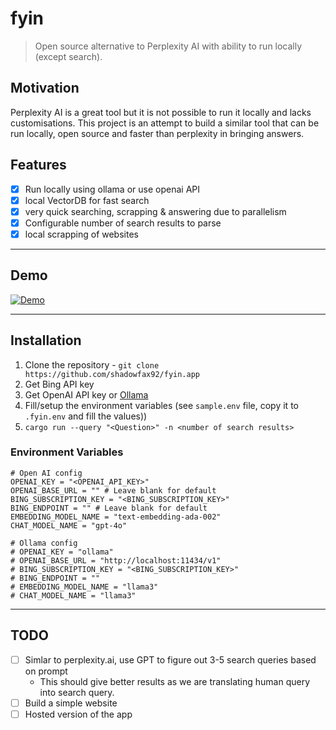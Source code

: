 # fyin
> Open source alternative to Perplexity AI with ability to run locally (except search).

## Motivation
Perplexity AI is a great tool but it is not possible to run it locally and lacks customisations. This project is an attempt to build a similar tool that can be run locally, open source and faster than perplexity in bringing answers.

## Features
- [x] Run locally using ollama or use openai API
- [x] local VectorDB for fast search
- [x] very quick searching, scrapping & answering due to parallelism 
- [x] Configurable number of search results to parse
- [x] local scrapping of websites

---

## Demo

[![Demo](https://github.com/shadowfax92/fyin.app/blob/a08e723d7622ab0115769443e8c055ba50ff06db/public/thumbnail.png)](https://youtu.be/gIjgus8jgko)

---

## Installation

1. Clone the repository - `git clone https://github.com/shadowfax92/fyin.app`
2. Get Bing API key
3. Get OpenAI API key or [Ollama](https://ollama.com/)
4. Fill/setup the environment variables (see `sample.env` file, copy it to `.fyin.env` and fill the values))
5. `cargo run --query "<Question>" -n <number of search results>`


### Environment Variables
```
# Open AI config
OPENAI_KEY = "<OPENAI_API_KEY>"
OPENAI_BASE_URL = "" # Leave blank for default
BING_SUBSCRIPTION_KEY = "<BING_SUBSCRIPTION_KEY>"
BING_ENDPOINT = "" # Leave blank for default
EMBEDDING_MODEL_NAME = "text-embedding-ada-002"
CHAT_MODEL_NAME = "gpt-4o"

# Ollama config
# OPENAI_KEY = "ollama"
# OPENAI_BASE_URL = "http://localhost:11434/v1"
# BING_SUBSCRIPTION_KEY = "<BING_SUBSCRIPTION_KEY>"
# BING_ENDPOINT = ""
# EMBEDDING_MODEL_NAME = "llama3"
# CHAT_MODEL_NAME = "llama3"
```

---

## TODO
- [ ] Simlar to perplexity.ai, use GPT to figure out 3-5 search queries based on prompt
  - This should give better results as we are translating human query into search query.
- [ ] Build a simple website
- [ ] Hosted version of the app
